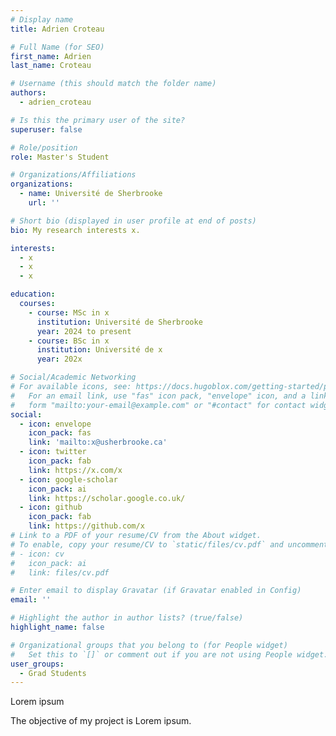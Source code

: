 ```yaml
---
# Display name
title: Adrien Croteau

# Full Name (for SEO)
first_name: Adrien
last_name: Croteau

# Username (this should match the folder name)
authors:
  - adrien_croteau

# Is this the primary user of the site?
superuser: false

# Role/position
role: Master's Student

# Organizations/Affiliations
organizations:
  - name: Université de Sherbrooke
    url: ''

# Short bio (displayed in user profile at end of posts)
bio: My research interests x.

interests:
  - x
  - x
  - x

education:
  courses:
    - course: MSc in x
      institution: Université de Sherbrooke
      year: 2024 to present
    - course: BSc in x
      institution: Université de x
      year: 202x

# Social/Academic Networking
# For available icons, see: https://docs.hugoblox.com/getting-started/page-builder/#icons
#   For an email link, use "fas" icon pack, "envelope" icon, and a link in the
#   form "mailto:your-email@example.com" or "#contact" for contact widget.
social:
  - icon: envelope
    icon_pack: fas
    link: 'mailto:x@usherbrooke.ca'
  - icon: twitter
    icon_pack: fab
    link: https://x.com/x
  - icon: google-scholar
    icon_pack: ai
    link: https://scholar.google.co.uk/
  - icon: github
    icon_pack: fab
    link: https://github.com/x
# Link to a PDF of your resume/CV from the About widget.
# To enable, copy your resume/CV to `static/files/cv.pdf` and uncomment the lines below.
# - icon: cv
#   icon_pack: ai
#   link: files/cv.pdf

# Enter email to display Gravatar (if Gravatar enabled in Config)
email: ''

# Highlight the author in author lists? (true/false)
highlight_name: false

# Organizational groups that you belong to (for People widget)
#   Set this to `[]` or comment out if you are not using People widget.
user_groups:
  - Grad Students
---
```


Lorem ipsum

The objective of my project is Lorem ipsum.
